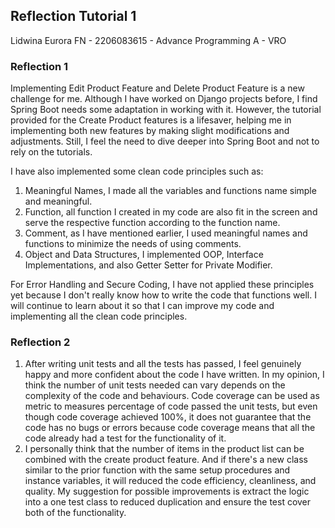 ## Reflection Tutorial 1
Lidwina Eurora FN - 2206083615 - Advance Programming A - VRO

### Reflection 1
Implementing Edit Product Feature and Delete Product Feature is a new challenge for me. Although I have worked on Django projects before, I find Spring Boot needs some adaptation in working with it. However, the tutorial provided for the Create Product features is a lifesaver, helping me in implementing both new features by making slight modifications and adjustments. Still, I feel the need to dive deeper into Spring Boot and not to rely on the tutorials.

I have also implemented some clean code principles such as:
1. Meaningful Names, I made all the variables and functions name simple and meaningful.
2. Function, all function I created in my code are also fit in the screen and serve the respective function according to the function name.
3. Comment, as I have mentioned earlier, I used meaningful names and functions to minimize the needs of using comments.
4. Object and Data Structures, I implemented OOP, Interface Implementations, and also Getter Setter for Private Modifier.

For Error Handling and Secure Coding, I have not applied these principles yet because I don't really know how to write the code that functions well. I will continue to learn about it so that I can improve my code and implementing all the clean code principles.

### Reflection 2
1. After writing unit tests and all the tests has passed, I feel genuinely happy and more confident about the code I have written. In my opinion, I think the number of unit tests needed can vary depends on the complexity of the code and behaviours. Code coverage can  be used as metric to measures percentage of code passed the unit tests, but even though code coverage achieved 100%, it does not guarantee that the code has no bugs or errors because code coverage means that all the code already had a test for the functionality of it.
2. I personally think that the number of items in the product list can be combined with the create product feature. And if there's a new class similar to the prior function with the same setup procedures and instance variables, it will reduced the code efficiency, cleanliness, and quality. My suggestion for possible improvements is extract the logic into a one test class to reduced duplication and ensure the test cover both of the functionality.